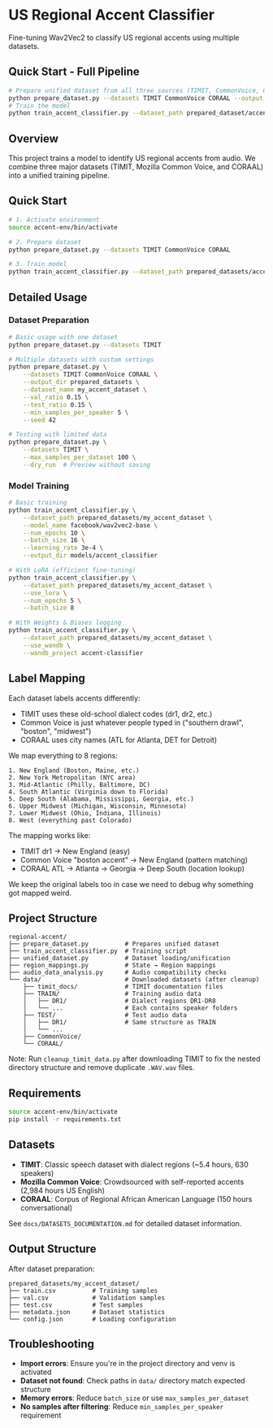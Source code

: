 # US Regional Accent Classifier

Fine-tuning Wav2Vec2 to classify US regional accents using multiple datasets.

## Quick Start - Full Pipeline

```bash
# Prepare unified dataset from all three sources (TIMIT, CommonVoice, CORAAL)
python prepare_dataset.py --datasets TIMIT CommonVoice CORAAL --output_dir prepared_dataset
# Train the model
python train_accent_classifier.py --dataset_path prepared_dataset/accent_dataset
```

## Overview

This project trains a model to identify US regional accents from audio. We combine three major datasets (TIMIT, Mozilla Common Voice, and CORAAL) into a unified training pipeline.

## Quick Start

```bash
# 1. Activate environment
source accent-env/bin/activate

# 2. Prepare dataset
python prepare_dataset.py --datasets TIMIT CommonVoice CORAAL

# 3. Train model
python train_accent_classifier.py --dataset_path prepared_datasets/accent_dataset_*
```

## Detailed Usage

### Dataset Preparation

```bash
# Basic usage with one dataset
python prepare_dataset.py --datasets TIMIT

# Multiple datasets with custom settings
python prepare_dataset.py \
    --datasets TIMIT CommonVoice CORAAL \
    --output_dir prepared_datasets \
    --dataset_name my_accent_dataset \
    --val_ratio 0.15 \
    --test_ratio 0.15 \
    --min_samples_per_speaker 5 \
    --seed 42

# Testing with limited data
python prepare_dataset.py \
    --datasets TIMIT \
    --max_samples_per_dataset 100 \
    --dry_run  # Preview without saving
```

### Model Training

```bash
# Basic training
python train_accent_classifier.py \
    --dataset_path prepared_datasets/my_accent_dataset \
    --model_name facebook/wav2vec2-base \
    --num_epochs 10 \
    --batch_size 16 \
    --learning_rate 3e-4 \
    --output_dir models/accent_classifier

# With LoRA (efficient fine-tuning)
python train_accent_classifier.py \
    --dataset_path prepared_datasets/my_accent_dataset \
    --use_lora \
    --num_epochs 5 \
    --batch_size 8

# With Weights & Biases logging
python train_accent_classifier.py \
    --dataset_path prepared_datasets/my_accent_dataset \
    --use_wandb \
    --wandb_project accent-classifier
```

## Label Mapping

Each dataset labels accents differently:
- TIMIT uses these old-school dialect codes (dr1, dr2, etc.)
- Common Voice is just whatever people typed in ("southern drawl", "boston", "midwest")  
- CORAAL uses city names (ATL for Atlanta, DET for Detroit)

We map everything to 8 regions:
```
1. New England (Boston, Maine, etc.)
2. New York Metropolitan (NYC area)
3. Mid-Atlantic (Philly, Baltimore, DC)
4. South Atlantic (Virginia down to Florida)
5. Deep South (Alabama, Mississippi, Georgia, etc.)
6. Upper Midwest (Michigan, Wisconsin, Minnesota)
7. Lower Midwest (Ohio, Indiana, Illinois)
8. West (everything past Colorado)
```

The mapping works like:
- TIMIT dr1 → New England (easy)
- Common Voice "boston accent" → New England (pattern matching)
- CORAAL ATL → Atlanta → Georgia → Deep South (location lookup)

We keep the original labels too in case we need to debug why something got mapped weird.

## Project Structure

```
regional-accent/
├── prepare_dataset.py          # Prepares unified dataset
├── train_accent_classifier.py  # Training script
├── unified_dataset.py          # Dataset loading/unification
├── region_mappings.py          # State → Region mappings
├── audio_data_analysis.py      # Audio compatibility checks
└── data/                       # Downloaded datasets (after cleanup)
    ├── timit_docs/             # TIMIT documentation files
    ├── TRAIN/                  # Training audio data
    │   ├── DR1/                # Dialect regions DR1-DR8
    │   └── ...                 # Each contains speaker folders
    ├── TEST/                   # Test audio data
    │   ├── DR1/                # Same structure as TRAIN
    │   └── ...
    ├── CommonVoice/
    └── CORAAL/
```

Note: Run `cleanup_timit_data.py` after downloading TIMIT to fix the nested directory structure and remove duplicate `.WAV.wav` files.

## Requirements

```bash
source accent-env/bin/activate
pip install -r requirements.txt
```

## Datasets

- **TIMIT**: Classic speech dataset with dialect regions (~5.4 hours, 630 speakers)
- **Mozilla Common Voice**: Crowdsourced with self-reported accents (2,984 hours US English)
- **CORAAL**: Corpus of Regional African American Language (150 hours conversational)

See `docs/DATASETS_DOCUMENTATION.md` for detailed dataset information.

## Output Structure

After dataset preparation:
```
prepared_datasets/my_accent_dataset/
├── train.csv          # Training samples
├── val.csv            # Validation samples  
├── test.csv           # Test samples
├── metadata.json      # Dataset statistics
└── config.json        # Loading configuration
```

## Troubleshooting

- **Import errors**: Ensure you're in the project directory and venv is activated
- **Dataset not found**: Check paths in `data/` directory match expected structure
- **Memory errors**: Reduce `batch_size` or use `max_samples_per_dataset`
- **No samples after filtering**: Reduce `min_samples_per_speaker` requirement